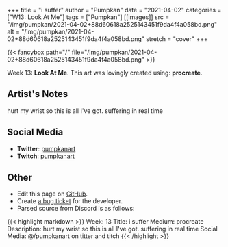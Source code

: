 +++
title =       "i suffer"
author =      "Pumpkan"
date =        "2021-04-02"
categories =  ["W13: Look At Me"]
tags =        ["Pumpkan"]
[[images]]
                      src = "/img/pumpkan/2021-04-02+88d60618a2525143451f9da4f4a058bd.png"
                      alt = "/img/pumpkan/2021-04-02+88d60618a2525143451f9da4f4a058bd.png"
                      stretch = "cover"
+++


{{< fancybox path="/" file="/img/pumpkan/2021-04-02+88d60618a2525143451f9da4f4a058bd.png" >}}


Week 13: **Look At Me**. This art was lovingly created using: **procreate**.

## Artist's Notes

hurt my wrist so this is all I've got.  suffering in real time

## Social Media

- **Twitter**: [pumpkanart]()
- **Twitch**: [pumpkanart]()


## Other

- Edit this page on [GitHub](https://github.com/teaminkling/web-refresh/edit/main/blog/content/blog/pumpkan-week-13-f4a6.md).
- Create [a bug ticket](https://github.com/teaminkling/web-refresh/issues/new?assignees=&labels=bug&template=problem-report.md&title=) for the developer.
- Parsed source from Discord is as follows:

{{< highlight markdown >}}
Week: 13
Title: i suffer
Medium: procreate
Description: 
hurt my wrist so this is all I've got.  suffering in real time 
Social Media: @/pumpkanart on titter and titch
{{< /highlight >}}